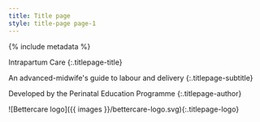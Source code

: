 ```yaml
---
title: Title page
style: title-page page-1
---
```


{% include metadata %}

Intrapartum Care
{:.titlepage-title}

An advanced-midwife's guide to labour and delivery
{:.titlepage-subtitle}

Developed by the Perinatal Education Programme
{:.titlepage-author}

![Bettercare logo]({{ images }}/bettercare-logo.svg){:.titlepage-logo}
